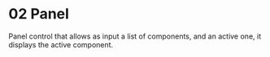 # 02 Panel

Panel control that allows as input a list of components, and an active one, it displays the active component.
